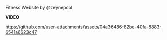 Fitness Website by @zeynepcol

**VIDEO**


https://github.com/user-attachments/assets/04a36486-82be-40fa-8883-6541a6623c47
